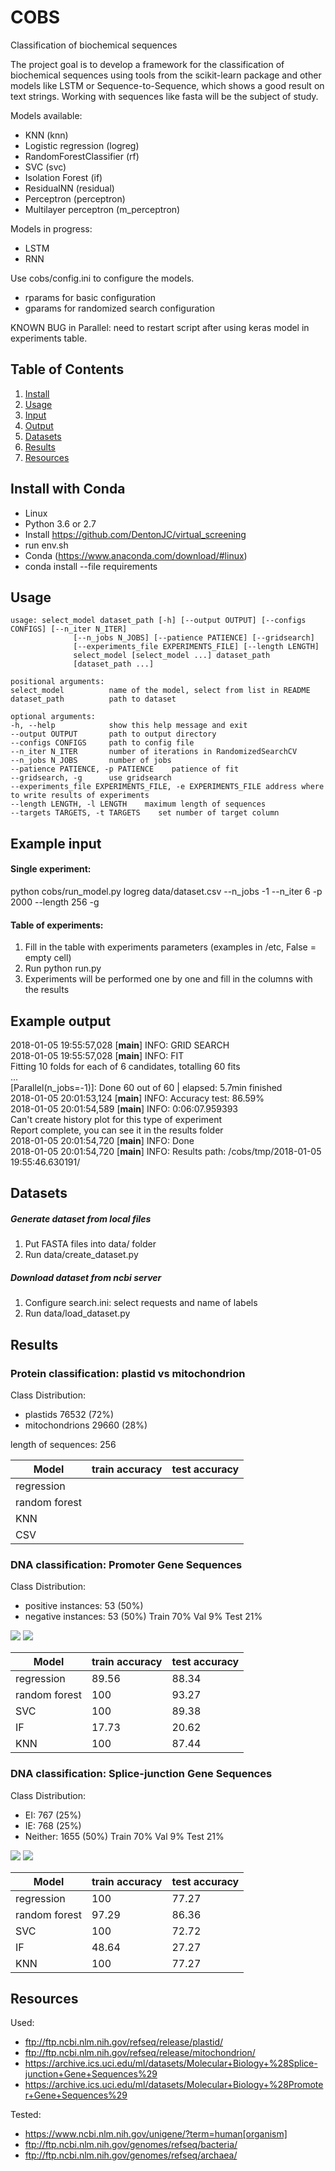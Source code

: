 # COBS
Classification of biochemical sequences

The project goal is to develop a framework for the classification of biochemical sequences using tools from the scikit-learn package and other models like LSTM or Sequence-to-Sequence, which shows a good result on text strings. Working with sequences like fasta will be the subject of study.

Models available:
- KNN (knn)
- Logistic regression (logreg)
- RandomForestClassifier (rf)
- SVC (svc)
- Isolation Forest (if)
- ResidualNN (residual)
- Perceptron (perceptron)
- Multilayer perceptron (m_perceptron)

Models in progress:
- LSTM
- RNN

Use cobs/config.ini to configure the models.
- rparams for basic configuration
- gparams for randomized search configuration

KNOWN BUG in Parallel: need to restart script after using keras model in experiments table.

## Table of Contents
1. [Install](#install)
2. [Usage](#usage)
3. [Input](#input)
4. [Output](#output)
6. [Datasets](#datasets)
5. [Results](#results)
6. [Resources](#resources)

## Install with Conda <a name="install"></a>
- Linux
- Python 3.6 or 2.7
- Install https://github.com/DentonJC/virtual_screening
- run env.sh
- Conda (https://www.anaconda.com/download/#linux)
- conda install --file requirements

## Usage <a name="usage"></a>

    usage: select_model dataset_path [-h] [--output OUTPUT] [--configs CONFIGS] [--n_iter N_ITER]
                  [--n_jobs N_JOBS] [--patience PATIENCE] [--gridsearch]
                  [--experiments_file EXPERIMENTS_FILE] [--length LENGTH]
                  select_model [select_model ...] dataset_path
                  [dataset_path ...]

    positional arguments:
    select_model          name of the model, select from list in README
    dataset_path          path to dataset

    optional arguments:
    -h, --help            show this help message and exit
    --output OUTPUT       path to output directory
    --configs CONFIGS     path to config file
    --n_iter N_ITER       number of iterations in RandomizedSearchCV
    --n_jobs N_JOBS       number of jobs
    --patience PATIENCE, -p PATIENCE    patience of fit
    --gridsearch, -g      use gridsearch
    --experiments_file EXPERIMENTS_FILE, -e EXPERIMENTS_FILE address where to write results of experiments
    --length LENGTH, -l LENGTH    maximum length of sequences
    --targets TARGETS, -t TARGETS    set number of target column

## Example input <a name="input"></a>
#### Single experiment:
python cobs/run_model.py logreg data/dataset.csv --n_jobs -1 --n_iter 6 -p 2000 --length 256 -g
#### Table of experiments:
1. Fill in the table with experiments parameters (examples in /etc, False = empty cell)
2. Run python run.py
3. Experiments will be performed one by one and fill in the columns with the results

## Example output <a name="output"></a>
2018-01-05 19:55:57,028 [__main__] INFO: GRID SEARCH <br />
2018-01-05 19:55:57,028 [__main__] INFO: FIT <br />
Fitting 10 folds for each of 6 candidates, totalling 60 fits <br />
...  <br />
[Parallel(n_jobs=-1)]: Done  60 out of  60 | elapsed:  5.7min finished  <br />
2018-01-05 20:01:53,124 [__main__] INFO: Accuracy test: 86.59%  <br />
2018-01-05 20:01:54,589 [__main__] INFO: 0:06:07.959393  <br />
Can't create history plot for this type of experiment  <br />
Report complete, you can see it in the results folder  <br />
2018-01-05 20:01:54,720 [__main__] INFO: Done  <br />
2018-01-05 20:01:54,720 [__main__] INFO: Results path: /cobs/tmp/2018-01-05  19:55:46.630191/  <br />

## Datasets <a name="datasets"></a>
##### Generate dataset from local files
1. Put FASTA files into data/ folder
2. Run data/create_dataset.py

##### Download dataset from ncbi server
1. Configure search.ini: select requests and name of labels
2. Run data/load_dataset.py

## Results <a name="results"></a>
### Protein classification: plastid vs mitochondrion
Class Distribution:
- plastids 76532 (72%)
- mitochondrions 29660 (28%)

length of sequences: 256

Model | train accuracy | test accuracy
--- | --- | ---
regression  | |
random forest | |
KNN | |
CSV | |

### DNA classification: Promoter Gene Sequences
Class Distribution:
- positive instances: 53 (50%)
- negative instances: 53 (50%)
Train 70%
Val 9%
Test 21%

<img src="https://github.com/DentonJC/cobs/blob/master/etc/img/t_SNE2_1.png" />
<img src="https://github.com/DentonJC/cobs/blob/master/etc/img/t_SNE3_1.png" />

Model | train accuracy | test accuracy
--- | --- | ---
regression  | 89.56 | 88.34
random forest | 100 | 93.27
SVC | 100 | 89.38
IF | 17.73 | 20.62
KNN | 100 | 87.44


### DNA classification: Splice-junction Gene Sequences
Class Distribution:
- EI:       767  (25%)
- IE:       768  (25%)
- Neither: 1655  (50%)
Train 70%
Val 9%
Test 21%

<img src="https://github.com/DentonJC/cobs/blob/master/etc/img/t_SNE2_2.png" />
<img src="https://github.com/DentonJC/cobs/blob/master/etc/img/t_SNE3_2.png" />

Model | train accuracy | test accuracy
--- | --- | ---
regression  | 100 | 77.27
random forest | 97.29 | 86.36
SVC | 100 | 72.72
IF | 48.64 | 27.27
KNN | 100 | 77.27


## Resources <a name="resources"></a>
Used:
  - ftp://ftp.ncbi.nlm.nih.gov/refseq/release/plastid/
  - ftp://ftp.ncbi.nlm.nih.gov/refseq/release/mitochondrion/
  - https://archive.ics.uci.edu/ml/datasets/Molecular+Biology+%28Splice-junction+Gene+Sequences%29
  - https://archive.ics.uci.edu/ml/datasets/Molecular+Biology+%28Promoter+Gene+Sequences%29

Tested:
  - https://www.ncbi.nlm.nih.gov/unigene/?term=human[organism]
  - ftp://ftp.ncbi.nlm.nih.gov/genomes/refseq/bacteria/
  - ftp://ftp.ncbi.nlm.nih.gov/genomes/refseq/archaea/
